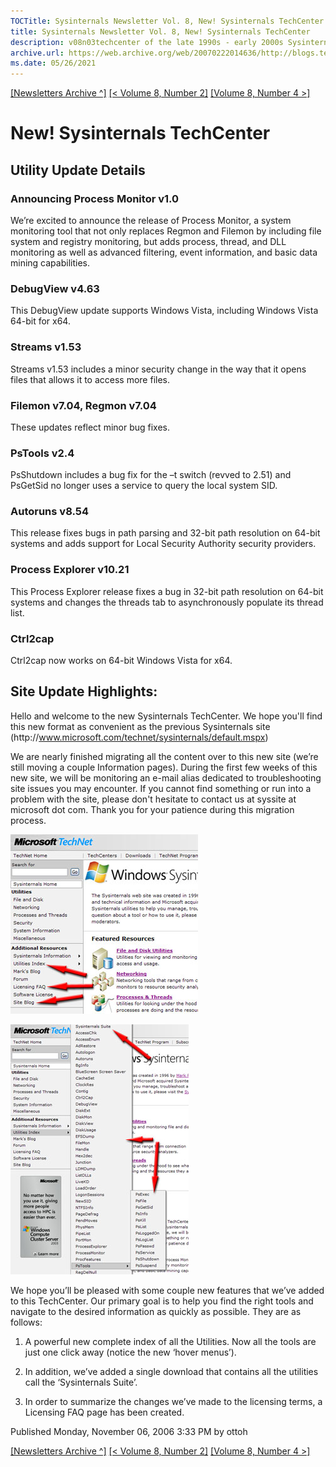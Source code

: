 ```yaml
---
TOCTitle: Sysinternals Newsletter Vol. 8, New! Sysinternals TechCenter
title: Sysinternals Newsletter Vol. 8, New! Sysinternals TechCenter
description: v08n03techcenter of the late 1990s - early 2000s Sysinternals newsletters written by Mark
archive.url: https://web.archive.org/web/20070222014636/http://blogs.technet.com/sysinternals/archive/2006/11/06/new-sysinternals-techcenter.aspx
ms.date: 05/26/2021
---
```

[[Newsletters Archive ^]](index.md) [[< Volume 8, Number 2]](v08n02migration.md) [[Volume 8, Number 4 >]](v08n04procmon.md)

# New! Sysinternals TechCenter

## Utility Update Details

### Announcing Process Monitor v1.0

We’re excited to announce the release of Process Monitor, a system monitoring tool that not only replaces Regmon and Filemon by including file system and registry monitoring, but adds process, thread, and DLL monitoring as well as advanced filtering, event information, and basic data mining capabilities.

### DebugView v4.63

This DebugView update supports Windows Vista, including Windows Vista 64-bit for x64.

### Streams v1.53

Streams v1.53 includes a minor security change in the way that it opens files that allows it to access more files.

### Filemon v7.04, Regmon v7.04

These updates reflect minor bug fixes.

### PsTools v2.4

PsShutdown includes a bug fix for the –t switch (revved to 2.51) and PsGetSid no longer uses a service to query the local system SID.

### Autoruns v8.54

This release fixes bugs in path parsing and 32-bit path resolution on 64-bit systems and adds support for Local Security Authority security providers.

### Process Explorer v10.21

This Process Explorer release fixes a bug in 32-bit path resolution on 64-bit systems and changes the threads tab to asynchronously populate its thread list.

### Ctrl2cap

Ctrl2cap now works on 64-bit Windows Vista for x64.

## Site Update Highlights:

Hello and welcome to the new Sysinternals TechCenter. We hope you'll find this new format as convenient as the previous Sysinternals site (http<nolink>://www.microsoft.com/technet/sysinternals/default.mspx)

We are nearly finished migrating all the content over to this new site (we’re still moving a couple Information pages). During the first few weeks of this new site, we will be monitoring an e-mail alias dedicated to troubleshooting site issues you may encounter. If you cannot find something or run into a problem with the site, please don't hesitate to contact us at syssite at microsoft dot com. Thank you for your patience during this migration process.

![new items 1](media/v08n04/New-Items-1.jpg)

![new items 2](media/v08n04/New-Items-2.jpg)

We hope you’ll be pleased with some couple new features that we’ve added to this TechCenter. Our primary goal is to help you find the right tools and navigate to the desired information as quickly as possible. They are as follows:

1. A powerful new complete index of all the Utilities. Now all the tools are just one click away (notice the new ‘hover menus’).

2. In addition, we’ve added a single download that contains all the utilities call the ‘Sysinternals Suite’.

3. In order to summarize the changes we’ve made to the licensing terms, a Licensing FAQ page has been created.

Published Monday, November 06, 2006 3:33 PM by ottoh

[[Newsletters Archive ^]](index.md) [[< Volume 8, Number 2]](v08n02migration.md) [[Volume 8, Number 4 >]](v08n04procmon.md)
